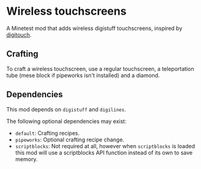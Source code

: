 # Wireless touchscreens

A Minetest mod that adds wireless digistuff touchscreens, inspired by
[digitouch].

[digitouch]: https://gitlab.com/rdococ/digitouch

## Crafting

To craft a wireless touchscreen, use a regular touchscreen, a teleportation tube
(mese block if pipeworks isn't installed) and a diamond.

## Dependencies

This mod depends on `digistuff` and `digilines`.

The following optional dependencies may exist:
 - `default`: Crafting recipes.
 - `pipeworks`: Optional crafting recipe change.
 - `scriptblocks`: Not required at all, however when `scriptblocks` is loaded
    this mod will use a scriptblocks API function instead of its own to
    save memory.
